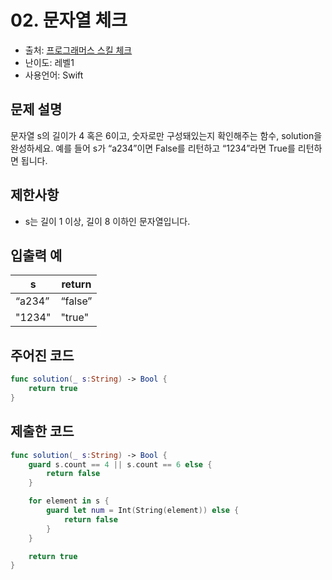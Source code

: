 # 02. 문자열 체크

- 출처: [프로그래머스 스킬 체크](https://programmers.co.kr/skill_checks)
- 난이도: 레벨1
- 사용언어: Swift



## 문제 설명  

문자열 s의 길이가 4 혹은 6이고, 숫자로만 구성돼있는지 확인해주는 함수, solution을 완성하세요. 예를 들어 s가 “a234”이면 False를 리턴하고 “1234”라면 True를 리턴하면 됩니다.



## 제한사항  

- s는 길이 1 이상, 길이 8 이하인 문자열입니다.


## 입출력 예  

| s      | return  |
| ------ | ------- |
| “a234” | “false” |
| "1234" | "true"  |



## 주어진 코드  

~~~swift
func solution(_ s:String) -> Bool {
    return true
}
~~~



## 제출한 코드  

~~~swift
func solution(_ s:String) -> Bool {
    guard s.count == 4 || s.count == 6 else {
        return false
    }

    for element in s {
        guard let num = Int(String(element)) else {
            return false
        }
    }

    return true
}
~~~
